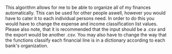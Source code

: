 This algorithm allows for me to be able to organize all of my finances automatically. This can be used for other people aswell, 
however you would have to cater it to each individual persons need. In order to do this you would have to change the expense and income classification list values. 
Please also note, that it is recommended that the input should be a .csv and the export would be another .csv. You may also have to change the way that the functions classify each financial line is in a dictionary according to each bank's organization. 
